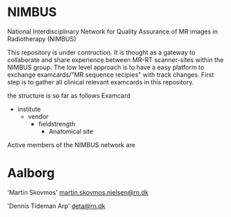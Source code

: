 # NIMBUS
National Interdisciplinary Network for Quality Assurance of MR images in Radiotherapy (NIMBUS)

This repository is under contruction. It is thought as a gateway to collaborate and share experience between MR-RT scanner-sites within the NIMBUS group. The low level approach is to have a easy platform to exchange examcards/"MR sequence recipies" with track changes. First step is to gather all clinical relevant examcards in this repository.

the structure is so far as follows 
Examcard
*  institute
    -  vendor
        - fieldstrength
            - Anatomical site


Active members of the NIMBUS network are
# Aalborg
'Martin Skovmos' <martin.skovmos.nielsen@rn.dk>

'Dennis Tideman Arp' <deta@rn.dk>